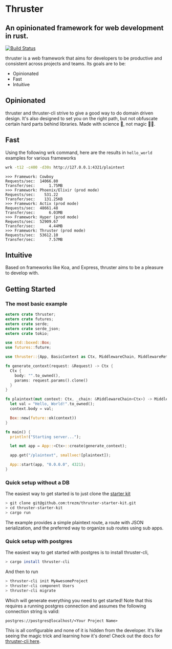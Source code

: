 # Thruster
## An opinionated framework for web development in rust.

[![Build Status](https://travis-ci.org/trezm/Thruster.svg?branch=master)](https://travis-ci.org/trezm/Thruster)

thruster is a web framework that aims for developers to be productive and consistent across projects and teams. Its goals are to be:
- Opinionated
- Fast
- Intuitive

## Opinionated

thruster and thruster-cli strive to give a good way to do domain driven design. It's also designed to set you on the right path, but not obfuscate certain hard parts behind libraries. Made with science 🔭, not magic 🧙‍♂️.

## Fast

Using the following wrk command, here are the results in `hello_world` examples for various frameworks

```bash
wrk -t12 -c400 -d30s http://127.0.0.1:4321/plaintext
```

```
>>> Framework: Cowboy
Requests/sec:  14066.80
Transfer/sec:      1.75MB
>>> Framework: Phoenix/Elixir (prod mode)
Requests/sec:    531.22
Transfer/sec:    131.25KB
>>> Framework: Actix (prod mode)
Requests/sec:  48661.48
Transfer/sec:      6.03MB
>>> Framework: Hyper (prod mode)
Requests/sec:  52909.67
Transfer/sec:      4.44MB
>>> Framework: Thruster (prod mode)
Requests/sec:  53612.10
Transfer/sec:      7.57MB
```

## Intuitive

Based on frameworks like Koa, and Express, thruster aims to be a pleasure to develop with.

## Getting Started

### The most basic example

```rust
extern crate thruster;
extern crate futures;
extern crate serde;
extern crate serde_json;
extern crate tokio;

use std::boxed::Box;
use futures::future;

use thruster::{App, BasicContext as Ctx, MiddlewareChain, MiddlewareReturnValue, Request};

fn generate_context(request: &Request) -> Ctx {
  Ctx {
    body: "".to_owned(),
    params: request.params().clone()
  }
}

fn plaintext(mut context: Ctx, _chain: &MiddlewareChain<Ctx>) -> MiddlewareReturnValue<Ctx> {
  let val = "Hello, World!".to_owned();
  context.body = val;

  Box::new(future::ok(context))
}

fn main() {
  println!("Starting server...");

  let mut app = App::<Ctx>::create(generate_context);

  app.get("/plaintext", smallvec![plaintext]);

  App::start(app, "0.0.0.0", 4321);
}
```

### Quick setup without a DB

The easiest way to get started is to just clone the [starter kit](https://github.com/trezm/thruster-starter-kit)

```bash
> git clone git@github.com:trezm/thruster-starter-kit.git
> cd thruster-starter-kit
> cargo run
```

The example provides a simple plaintext route, a route with JSON serialization, and the preferred way to organize sub routes using sub apps.

### Quick setup with postgres

The easiest way to get started with postgres is to install thruster-cli,

```bash
> cargo install thruster-cli
```

And then to run

```bash
> thruster-cli init MyAwesomeProject
> thruster-cli component Users
> thruster-cli migrate
```

Which will generate everything you need to get started! Note that this requires a running postgres connection and assumes the following connection string is valid:

```
postgres://postgres@localhost/<Your Project Name>
```

This is all configurable and none of it is hidden from the developer. It's like seeing the magic trick and learning how it's done! Check out the docs for [thruster-cli here](https://github.com/trezm/thruster-cli).
